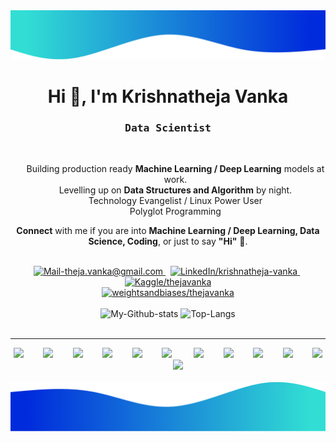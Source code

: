 <img alt="Wave me" src="./images/border-top.png/" />
<h1 align="center">Hi 👋, I'm Krishnatheja Vanka</h1>
<h3 align='center'>
    <samp>Data Scientist</samp>
</h3>

<br/>

<ul align='center' style="list-style-type:none;">
    <li>Building production ready <b>Machine Learning / Deep Learning</b> models at work.</li>
    <li>Levelling up on <b>Data Structures and Algorithm</b> by night.</li>
    <li>Technology Evangelist / Linux Power User</li>
    <li>Polyglot Programming</li>
</ul>
<p align='center'>
    <b>Connect</b> with me if you are into <b>Machine Learning / Deep Learning, Data Science, Coding</b>, or just to say <b>"Hi"</b> 👋.
</p>

<br/>

<div align='center'>
    <a href="mailto:theja.vanka@gmail.com" target="_blank" rel="noopener noreferrer">
        <img src="https://img.shields.io/badge/Mail_Me-c14438?style=for-the-badge&logo=Gmail&logoColor=white" alt="Mail-theja.vanka@gmail.com">
    </a>
    &nbsp;
    <a href="https://www.linkedin.com/in/krishnatheja-vanka/" target="_blank" rel="noopener noreferrer">
        <img src="https://img.shields.io/badge/LinkedIn-%230077B5.svg?&style=for-the-badge&logo=linkedin&logoColor=white" alt="LinkedIn/krishnatheja-vanka">
    </a>
    &nbsp;
    <a href="https://kaggle.com/thejavanka/" target="_blank" rel="noopener noreferrer">
        <img src="https://img.shields.io/badge/Kaggle-20BEFF.svg?&style=for-the-badge&logo=kaggle&logoColor=white" alt="Kaggle/thejavanka">
    </a>
</div>

<div align='center'>
    <a href="https://wandb.ai/theja-vanka" target="_blank" rel="noopener noreferrer">
        <img src="https://img.shields.io/badge/Weights&Biases-FFBE00.svg?&style=for-the-badge&logo=weightsandbiases&logoColor=white" alt="weightsandbiases/thejavanka">
    </a>
</div>

<br/>

<div align='center'>
    <img src='https://github-readme-stats.vercel.app/api?username=theja-vanka&show_icons=true&count_private=true&include_all_commits=true&custom_title=My%20Github%20Stats&hide_border=true' alt='My-Github-stats'>
    <img src='https://github-readme-stats.vercel.app/api/top-langs/?username=theja-vanka&custom_title=Most%20Used%20Extensions&langs_count=3&hide_border=true&hide=html,css,MATLAB' alt='Top-Langs'>
</div>

<br/>

---

<div align='center' width="100%">
    <img src="https://upload.wikimedia.org/wikipedia/commons/1/18/ISO_C%2B%2B_Logo.svg" width="25px">&nbsp;&nbsp;&nbsp;&nbsp;&nbsp;&nbsp;&nbsp;
    <img src="https://www.vectorlogo.zone/logos/python/python-icon.svg" width="25px">&nbsp;&nbsp;&nbsp;&nbsp;&nbsp;&nbsp;&nbsp;
    <img src="https://www.vectorlogo.zone/logos/javascript/javascript-icon.svg" width="25px">&nbsp;&nbsp;&nbsp;&nbsp;&nbsp;&nbsp;&nbsp;
    <img src="https://www.vectorlogo.zone/logos/apache_spark/apache_spark-icon.svg" width="25px">&nbsp;&nbsp;&nbsp;&nbsp;&nbsp;&nbsp;&nbsp;
    <img src="https://www.vectorlogo.zone/logos/tensorflow/tensorflow-icon.svg" width="25px">&nbsp;&nbsp;&nbsp;&nbsp;&nbsp;&nbsp;&nbsp;
    <img src="https://www.vectorlogo.zone/logos/pytorch/pytorch-icon.svg" width="25px">
    &nbsp;&nbsp;&nbsp;&nbsp;&nbsp;&nbsp;&nbsp;
    <img src="https://www.vectorlogo.zone/logos/pocoo_flask/pocoo_flask-icon.svg" width="25px">&nbsp;&nbsp;&nbsp;&nbsp;&nbsp;&nbsp;&nbsp;
    <img src="https://www.vectorlogo.zone/logos/nodejs/nodejs-icon.svg" width="25px">&nbsp;&nbsp;&nbsp;&nbsp;&nbsp;&nbsp;&nbsp;
    <img src="https://upload.wikimedia.org/wikipedia/commons/3/3e/Manjaro-logo.svg" width="25px">&nbsp;&nbsp;&nbsp;&nbsp;&nbsp;&nbsp;&nbsp;
    <img src="https://www.vectorlogo.zone/logos/neovimio/neovimio-icon.svg" width="25px">&nbsp;&nbsp;&nbsp;&nbsp;&nbsp;&nbsp;&nbsp;
    <img src="https://upload.wikimedia.org/wikipedia/commons/9/9a/Visual_Studio_Code_1.35_icon.svg" width="25px">&nbsp;&nbsp;&nbsp;&nbsp;&nbsp;&nbsp;&nbsp;
    <img src="https://www.vectorlogo.zone/logos/docker/docker-icon.svg" width="25px">
</div>

<br/>

<img alt="Wave me" src="./images/border-bot.png/" />

<!--h1 align="center">Activity</h1>
<h3 align='center'>
    <samp>Current Adventures</samp>
</h3>

<br/>

<ul align='left' style="list-style-type:none;">
    <li>:zap: Learning Golang for fun.</li>
    <li>:trollface: Thinking about the Julia Hype Train</li>
    <li>:relaxed: Binging on Beethoven</li>
    <li>:cyclone: Confused on Kaggle</li>
</ul -->
